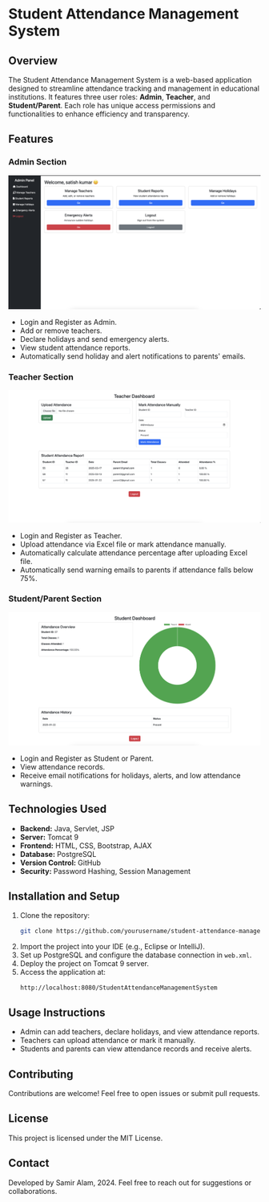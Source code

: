 # Student Attendance Management System

## Overview
The Student Attendance Management System is a web-based application designed to streamline attendance tracking and management in educational institutions. It features three user roles: **Admin**, **Teacher**, and **Student/Parent**. Each role has unique access permissions and functionalities to enhance efficiency and transparency.

## Features

### Admin Section
![Admin Dashboard](Admin.png)

- Login and Register as Admin.
- Add or remove teachers.
- Declare holidays and send emergency alerts.
- View student attendance reports.
- Automatically send holiday and alert notifications to parents' emails.

### Teacher Section
![Teacher Dashboard](Teacher.png)

- Login and Register as Teacher.
- Upload attendance via Excel file or mark attendance manually.
- Automatically calculate attendance percentage after uploading Excel file.
- Automatically send warning emails to parents if attendance falls below 75%.

### Student/Parent Section
![Student Dashboard](student.png)

- Login and Register as Student or Parent.
- View attendance records.
- Receive email notifications for holidays, alerts, and low attendance warnings.

## Technologies Used
- **Backend:** Java, Servlet, JSP
- **Server:** Tomcat 9
- **Frontend:** HTML, CSS, Bootstrap, AJAX
- **Database:** PostgreSQL
- **Version Control:** GitHub
- **Security:** Password Hashing, Session Management

## Installation and Setup
1. Clone the repository:
   ```bash
   git clone https://github.com/yourusername/student-attendance-management.git
   ```
2. Import the project into your IDE (e.g., Eclipse or IntelliJ).
3. Set up PostgreSQL and configure the database connection in `web.xml`.
4. Deploy the project on Tomcat 9 server.
5. Access the application at:
   ```
   http://localhost:8080/StudentAttendanceManagementSystem
   ```

## Usage Instructions
- Admin can add teachers, declare holidays, and view attendance reports.
- Teachers can upload attendance or mark it manually.
- Students and parents can view attendance records and receive alerts.

## Contributing
Contributions are welcome! Feel free to open issues or submit pull requests.

## License
This project is licensed under the MIT License.

## Contact
Developed by Samir Alam, 2024.
Feel free to reach out for suggestions or collaborations.

